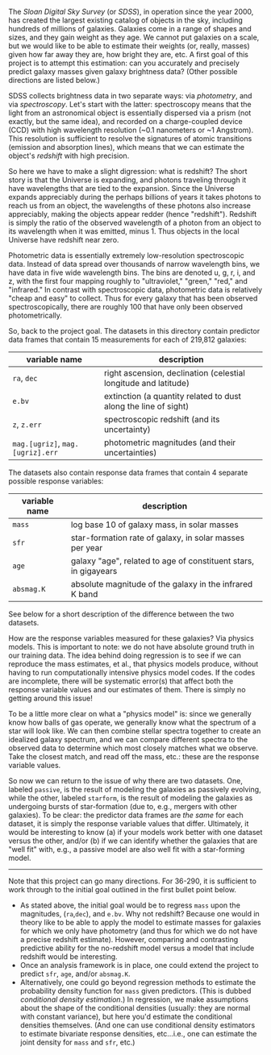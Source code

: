 
The *Sloan Digital Sky Survey* (or *SDSS*), in operation since the year 2000, has created the largest existing catalog of objects in the sky, including hundreds of millions of galaxies. Galaxies come in a range of shapes and sizes, and they gain weight as they age. We cannot put galaxies on a scale, but we would like to be able to estimate their weights (or, really, masses) given how far away they are, how bright they are, etc. A first goal of this project is to attempt this estimation: can you accurately and precisely predict galaxy masses given galaxy brightness data? (Other possible directions are listed below.)

SDSS collects brightness data in two separate ways: via *photometry*, and via *spectroscopy*. Let's start with the latter: spectroscopy means that the light from an astronomical object is essentially dispersed via a prism (not exactly, but the same idea), and recorded on a charge-coupled device (CCD) with high wavelength resolution (~0.1 nanometers or ~1 Angstrom). This resolution is sufficient to resolve the signatures of atomic transitions (emission and absorption lines), which means that we can estimate the object's *redshift* with high precision.

So here we have to make a slight digression: what is redshift? The short story is that the Universe is expanding, and photons traveling through it have wavelengths that are tied to the expansion. Since the Universe expands appreciably during the perhaps billions of years it takes photons to reach us from an object, the wavelengths of these photons also increase appreciably, making the objects appear redder (hence "redshift"). Redshift is simply the ratio of the observed wavelength of a photon from an object to its wavelength when it was emitted, minus 1. Thus objects in the local Universe have redshift near zero.

Photometric data is essentially extremely low-resolution spectroscopic data. Instead of data spread over thousands of narrow wavelength bins, we have data in five wide wavelength bins. The bins are denoted u, g, r, i, and z, with the first four mapping roughly to "ultraviolet," "green," "red," and "infrared." In contrast with spectroscopic data, photometric data is relatively "cheap and easy" to collect. Thus for every galaxy that has been observed spectroscopically, there are roughly 100 that have only been observed photometrically.

So, back to the project goal. The datasets in this directory contain predictor data frames that contain 15 measurements for each of 219,812 galaxies:

| variable name | description |
| ------------- | ----------- |
| `ra`, `dec` | right ascension, declination (celestial longitude and latitude) |
| `e.bv` | extinction (a quantity related to dust along the line of sight) |
| `z`, `z.err` | spectroscopic redshift (and its uncertainty) |
| `mag.[ugriz]`, `mag.[ugriz].err` | photometric magnitudes (and their uncertainties) |

The datasets also contain response data frames that contain 4 separate possible response variables:

| variable name | description |
| ------------- | ----------- |
| `mass` | log base 10 of galaxy mass, in solar masses |
| `sfr`  | star-formation rate of galaxy, in solar masses per year |
| `age`  | galaxy "age", related to age of constituent stars, in gigayears |
| `absmag.K` | absolute magnitude of the galaxy in the infrared K band |

See below for a short description of the difference between the two datasets.

How are the response variables measured for these galaxies? Via physics models. This is important to note: we do not have absolute ground truth in our training data. The idea behind doing regression is to see if we can reproduce the mass estimates, et al., that physics models produce, without having to run computationally intensive physics model codes. If the codes are incomplete, there will be systematic error(s) that affect both the response variable values and our estimates of them. There is simply no getting around this issue!

To be a little more clear on what a "physics model" is: since we generally know how balls of gas operate, we generally know what the spectrum of a star will look like. We can then combine stellar spectra together to create an idealized galaxy spectrum, and we can compare different spectra to the observed data to determine which most closely matches what we observe. Take the closest match, and read off the mass, etc.: these are the response variable values.

So now we can return to the issue of why there are two datasets. One, labeled `passive`, is the result of modeling the galaxies as passively evolving, while the other, labeled `starform`, is the result of modeling the galaxies as undergoing bursts of star-formation (due to, e.g., mergers with other galaxies). To be clear: the predictor data frames are *the same* for each dataset, it is simply the response variable values that differ. Ultimately, it would be interesting to know (a) if your models work better with one dataset versus the other, and/or (b) if we can identify whether the galaxies that are "well fit" with, e.g., a passive model are also well fit with a star-forming model.

---

Note that this project can go many directions. For 36-290, it is sufficient to work through to the initial goal outlined in the first bullet point below.

- As stated above, the initial goal would be to regress `mass` upon the magnitudes, (`ra`,`dec`), and `e.bv`. Why not redshift? Because one would in theory like to be able to apply the model to estimate masses for galaxies for which we only have photometry (and thus for which we do not have a precise redshift estimate). However, comparing and contrasting predictive ability for the no-redshift model versus a model that include redshift would be interesting.
- Once an analysis framework is in place, one could extend the project to predict `sfr`, `age`, and/or `absmag.K`.
- Alternatively, one could go beyond regression methods to estimate the probability density function for `mass` given predictors. (This is dubbed *conditional density estimation*.) In regression, we make assumptions about the shape of the conditional densities (usually: they are normal with constant variance), but here you'd estimate the conditional densities themselves. (And one can use conditional density estimators to estimate bivariate response densities, etc...i.e., one can estimate the joint density for `mass` and `sfr`, etc.)

